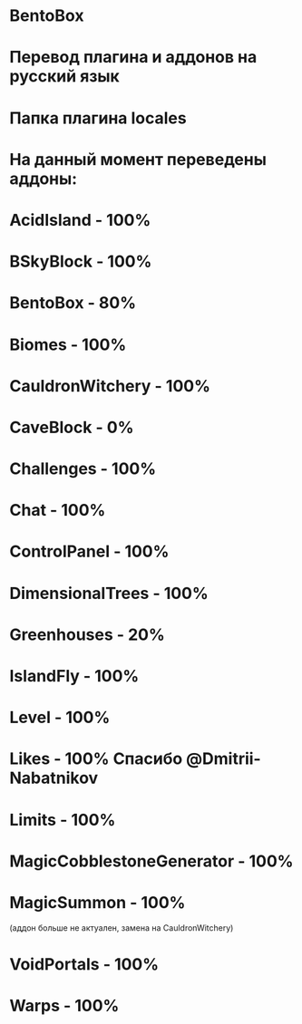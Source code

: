 # BentoBox
# Перевод плагина и аддонов на русский язык
# Папка плагина locales
# На данный момент переведены аддоны:
# AcidIsland - 100%
# BSkyBlock - 100%
# BentoBox - 80%
# Biomes - 100%
# CauldronWitchery - 100%
# CaveBlock - 0%
# Challenges - 100%
# Chat - 100%
# ControlPanel - 100%
# DimensionalTrees - 100%
# Greenhouses - 20%
# IslandFly - 100%
# Level - 100%
# Likes - 100% Спасибо @Dmitrii-Nabatnikov
# Limits - 100%
# MagicCobblestoneGenerator - 100%
# MagicSummon - 100% 
(аддон больше не актуален, замена на CauldronWitchery)
# VoidPortals - 100%
# Warps - 100%
